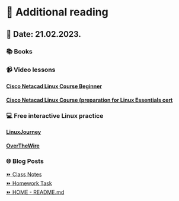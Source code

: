 # 📖 Additional reading
## 📅 Date: 21.02.2023.

### 📚 Books

### 📹 Video lessons

####  [Cisco Netacad Linux Course Beginner](https://www.netacad.com/courses/os-it/ndg-linux-unhatched)
#### [Cisco Netacad Linux Course (preparation for Linux Essentials cert](https://www.netacad.com/courses/os-it/ndg-linux-essentials)

### 💻 Free interactive Linux practice 

#### [LinuxJourney](https://linuxjourney.com/)
#### [OverTheWire](https://overthewire.org/wargames/)

### 🌐 Blog Posts   

[:fast_forward: Class Notes](/devops-mentorship-program/02-february/week-2-210223/00-class-notes.md)  
[:fast_forward: Homework Task](/devops-mentorship-program/02-february/week-2-210223/01-homework.md)  
[:fast_forward: HOME - README.md](https://github.com/allops-solutions/devops-aws-mentorship-program#devops-mentorship-program)   

